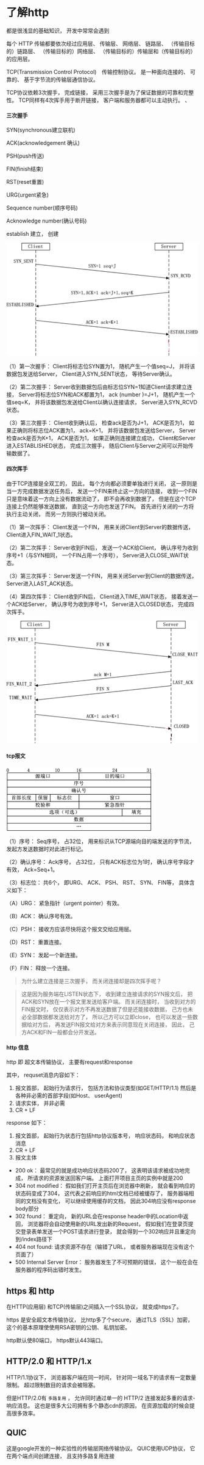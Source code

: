 # 了解http

都是很浅显的基础知识， 开发中常常会遇到

每个 HTTP 传输都要依次经过应用层、 传输层、 网络层、 链路层、 （传输目标的）链路层、 （传输目标的）网络层、 （传输目标的）传输层和（传输目标的）的应用层。 

TCP(Transmission Control Protocol)　传输控制协议。 是一种面向连接的、 可靠的、 基于字节流的传输层通信协议。 

TCP协议依赖3次握手， 完成链接， 采用三次握手是为了保证数据的可靠和完整性。 
TCP同样有4次挥手用于断开链接， 客户端和服务器都可以主动执行。 、 

#### 三次握手

SYN(synchronous建立联机) 

ACK(acknowledgement 确认)

PSH(push传送) 

FIN(finish结束)

RST(reset重置)

URG(urgent紧急)

Sequence number(顺序号码)

Acknowledge number(确认号码) 

establish  建立， 创建

![img](../../img/2017062001.png)

（1）第一次握手： Client将标志位SYN置为1， 随机产生一个值seq=J， 并将该数据包发送给Server， Client进入SYN_SENT状态， 等待Server确认。 

（2）第二次握手： Server收到数据包后由标志位SYN=1知道Client请求建立连接， Server将标志位SYN和ACK都置为1， ack (number )=J+1， 随机产生一个值seq=K， 并将该数据包发送给Client以确认连接请求， Server进入SYN_RCVD状态。 

（3）第三次握手： Client收到确认后， 检查ack是否为J+1， ACK是否为1， 如果正确则将标志位ACK置为1， ack=K+1， 并将该数据包发送给Server， Server检查ack是否为K+1， ACK是否为1， 如果正确则连接建立成功， Client和Server进入ESTABLISHED状态， 完成三次握手， 随后Client与Server之间可以开始传输数据了。 

#### 四次挥手

由于TCP连接是全双工的， 因此， 每个方向都必须要单独进行关闭， 这一原则是当一方完成数据发送任务后， 发送一个FIN来终止这一方向的连接， 收到一个FIN只是意味着这一方向上没有数据流动了， 即不会再收到数据了， 但是在这个TCP连接上仍然能够发送数据， 直到这一方向也发送了FIN。 首先进行关闭的一方将执行主动关闭， 而另一方则执行被动关闭。 

（1）第一次挥手： Client发送一个FIN， 用来关闭Client到Server的数据传送， Client进入FIN_WAIT_1状态。 

（2）第二次挥手： Server收到FIN后， 发送一个ACK给Client， 确认序号为收到序号+1（与SYN相同， 一个FIN占用一个序号）， Server进入CLOSE_WAIT状态。 

（3）第三次挥手： Server发送一个FIN， 用来关闭Server到Client的数据传送， Server进入LAST_ACK状态。 

（4）第四次挥手： Client收到FIN后， Client进入TIME_WAIT状态， 接着发送一个ACK给Server， 确认序号为收到序号+1， Server进入CLOSED状态， 完成四次挥手。 

![img](../../img/2017062002.png)

#### tcp报文

![img](../../img/2017062003.png)

（1）序号： Seq序号， 占32位， 用来标识从TCP源端向目的端发送的字节流， 发起方发送数据时对此进行标记。 

（2）确认序号： Ack序号， 占32位， 只有ACK标志位为1时， 确认序号字段才有效， Ack=Seq+1。 

（3）标志位： 共6个， 即URG、 ACK、 PSH、 RST、 SYN、 FIN等， 具体含义如下： 

（A）URG： 紧急指针（urgent pointer）有效。 

（B）ACK： 确认序号有效。 

（C）PSH： 接收方应该尽快将这个报文交给应用层。 

（D）RST： 重置连接。 

（E）SYN： 发起一个新连接。 

（F）FIN： 释放一个连接。 

> 为什么建立连接是三次握手， 而关闭连接却是四次挥手呢？ 

> 这是因为服务端在LISTEN状态下， 收到建立连接请求的SYN报文后， 把ACK和SYN放在一个报文里发送给客户端。 而关闭连接时， 当收到对方的FIN报文时， 仅仅表示对方不再发送数据了但是还能接收数据， 己方也未必全部数据都发送给对方了， 所以己方可以立即close， 也可以发送一些数据给对方后， 再发送FIN报文给对方来表示同意现在关闭连接， 因此， 己方ACK和FIN一般都会分开发送。 

#### http 信息

http 即 超文本传输协议， 主要有request和response

其中， requset消息内容如下： 

1. 报文首部， 起始行为请求行， 包括方法和协议类型(如GET/HTTP/1.1) 然后是各种非必需的首部字段(如Host、 userAgent)
2. 请求实体， 并非必需
3. CR + LF

response 如下： 

1. 报文首部， 起始行为状态行包括http协议版本号， 响应状态码， 和响应状态消息
2. CR + LF
3. 报文主体

- 200 ok： 最常见的就是成功响应状态码200了， 这表明该请求被成功地完成， 所请求的资源发送回客户端。 上面打开项目主页的实例中就是200
- 304 not modified： 假如我们打开主页后在浏览器中刷新， 就会看到响应的状态码变成了304， 这代表之前响应的html文档已经被缓存了， 服务器端相同的文档没有变化， 可以继续使用缓存的文档， 因此304响应没有response body部分
- 302 found： 重定向， 新的URL会在response header中的Location中返回， 浏览器将会自动使用新的URL发出新的Request， 假如我们在登录页提交登录表单发送一个POST请求进行登录， 就会得到一个302响应并且重定向到/index路径下
- 404 not found: 请求资源不存在（输错了URL， 或者服务器端现在没有这个页面了）
- 500 Internal Server Error： 服务器发生了不可预期的错误， 这个一般在会在服务器的程序码出错时发生。 

## https 和 http

在HTTP(应用层) 和TCP(传输层)之间插入一个SSL协议， 就变成https了。 

https 是安全超文本传输协议， 比http多了个secure， 通过TLS（SSL）加密， 这个的基本原理使使用RSA密钥的公钥、 私钥加密。 

http默认使80端口， https默认443端口。 

## HTTP/2.0 和 HTTP/1.x

HTTP/1.1协议下， 浏览器客户端在同一时间， 针对同一域名下的请求有一定数量限制。 超过限制数目的请求会被阻塞。 

但是HTTP/2.0有 `多路复用` ， 允许同时通过单一的 HTTP/2 连接发起多重的请求-响应消息。 这也是很多大公司拥有多个静态cdn的原因， 在资源加载的时候会提高很多效率。 

## QUIC

这是google开发的一种实验性的传输层网络传输协议。 QUIC使用UDP协议， 它在两个端点间创建连接， 且支持多路复用连接
